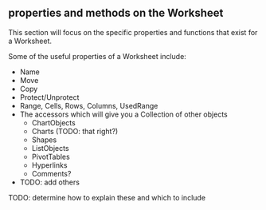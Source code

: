 ## properties and methods on the Worksheet

This section will focus on the specific properties and functions that exist for a Worksheet.

Some of the useful properties of a Worksheet include:

- Name
- Move
- Copy
- Protect/Unprotect
- Range, Cells, Rows, Columns, UsedRange
- The accessors which will give you a Collection of other objects
  - ChartObjects
  - Charts (TODO: that right?)
  - Shapes
  - ListObjects
  - PivotTables
  - Hyperlinks
  - Comments?
- TODO: add others

TODO: determine how to explain these and which to include
